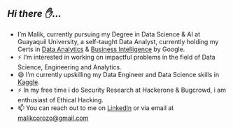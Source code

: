 ## *Hi there ✋*... 
-  I’m Malik, currently pursuing my Degree in Data Science & AI at Guayaquil University, a self-taught Data Analyst, currently holding my Certs in [Data Analytics](https://www.credly.com/badges/0e50ec5e-a7c9-467a-aad4-14500d6be0bb/public_url) & [Business Intelligence](https://www.credly.com/badges/e4de4584-2e75-4211-aea4-f7e04a5b9d14/public_url) by Google.
- ⚡  I’m interested in working on impactful problems in the field of Data Science, Engineering and Analytics.
- 😄  I’m currently upskilling my Data Engineer and Data Science skills in [Kaggle](https://www.kaggle.com/malikcorozo).
- ⚡  In my free time i do Security Research at Hackerone & Bugcrowd, i am enthusiast of Ethical Hacking.
- 📫  You can reach out to me on [LinkedIn](https://www.linkedin.com/in/malikcec/) or via email at [malikcorozo@gmail.com](mailto:email@malikcorozo@gmail.com)
<!---
<!--
**Naielik/Naielik** is a ✨ _special_ ✨ repository because its `README.md` (this file) appears on your GitHub profile.

Here are some ideas to get you started:

- 🔭 I’m currently working on ...
- 🌱 I’m currently learning ...
- 👯 I’m looking to collaborate on ...
- 🤔 I’m looking for help with ...
- 💬 Ask me about ...
- 📫 How to reach me: ...
- 😄 Pronouns: ...
- ⚡ Fun fact: ...
-->
